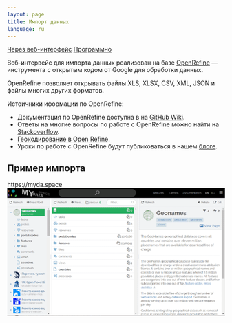 ```yaml
---
layout: page
title: Импорт данных
language: ru
---
```

<div class="page-tab-list">
  <a href="/ru/docs/import-of-data" class="page-tab page-tab--active">Через веб-интерфейс</a>
  <a href="/ru/docs/import-of-data/programmatically" class="page-tab">Программно</a>
</div>

Веб-интервейс для импорта данных реализован на базе <a href="https://github.com/OpenRefine/OpenRefine" target="_black">OpenRefine</a> &mdash;
инструмента с открытым кодом от Google для обработки данных.

OpenRefine позволяет открывать файлы XLS, XLSX, CSV, XML, JSON и файлы многих других форматов.

Истоичники иформации по OpenRefine:
- Документация по OpenRefine доступна в на <a href="https://github.com/OpenRefine/OpenRefine/wiki" target="_blank">GitHub Wiki</a>.
- Ответы на многие вопросы по работе с OpenRefine можно найти на <a href="https://stackoverflow.com/questions/tagged/openrefine" target="_blank">Stackoverflow</a>.
- <a href="https://medium.com/data-journalism/open-refine-86e7076cb488" target="_blank">Геокодирование в Open Refine</a>.
- Уроки по работе с OpenRefine будут публиковаться в нашем <a href="https://medium.com/@mydataspace_ru" target="_blank">блоге</a>.

<section class="page__section">
  <div class="row">
    <div class="col-md-4">
        <h2 class="margin-top-0">Пример импорта</h2>
        <!-- <p class="feature__subtitle margin-top-0">Пример импорта</p>
        <p>Пример импорта</p> -->
    </div>
    <div class="col-md-8">
      <div class="safari">
        <div class="safari__header clearfix">
          <div class="safari__buttons_wrap">
            <div class="safari__buttons clearfix">
              <div class="safari__button safari__button--red"></div>
              <div class="safari__button safari__button--orange"></div>
              <div class="safari__button safari__button--green"></div>
            </div>
          </div>
          <div class="safari__address_bar">
            <div class="safari__url"><span class='safari__url__https'>https://</span>myda.space</div>
          </div>
        </div>
        <div style="margin-right: -2px; margin-bottom: -2px">
          <img class="safari__img" src="/images/docs/import-of-data/openrefine.gif" />
        </div>
      </div>
    </div>
  </div>
</section>